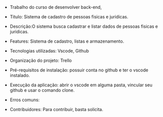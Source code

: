 - Trabalho do curso de desenvolver back-end,

-  Titulo: Sistema de cadastro de pessoas fisicas e juridicas.
-  Descrição:O sistema busca cadastrar e listar dados de pessoas fisicas e juridicas.
-  Features: Sistema de cadastro, listas e armazenamento.
-  Tecnologias utilizadas: Vscode, Github
-  Organização do projeto: Trello
-  Pré-requisitos de instalação: possuir conta no github e ter o  vscode instalado.
-  Execução da aplicação: abrir o vscode em alguma pasta, vincular seu github e usar o comando clone.
-  Erros comuns: 
-  Contribuidores: Para contribuir, basta solicita.
